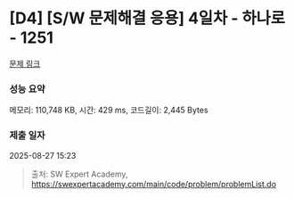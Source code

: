 # [D4] [S/W 문제해결 응용] 4일차 - 하나로 - 1251 

[문제 링크](https://swexpertacademy.com/main/code/problem/problemDetail.do?contestProbId=AV15StKqAQkCFAYD) 

### 성능 요약

메모리: 110,748 KB, 시간: 429 ms, 코드길이: 2,445 Bytes

### 제출 일자

2025-08-27 15:23



> 출처: SW Expert Academy, https://swexpertacademy.com/main/code/problem/problemList.do